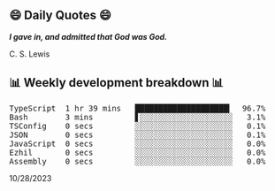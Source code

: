 ## 😄 Daily Quotes 😄

_**I gave in, and admitted that God was God.**_

C. S. Lewis



## 📊 Weekly development breakdown 📊

<pre>TypeScript  1 hr 39 mins   ████████████████████▎  96.7%
Bash        3 mins         ▋░░░░░░░░░░░░░░░░░░░░   3.1%
TSConfig    0 secs         ░░░░░░░░░░░░░░░░░░░░░   0.1%
JSON        0 secs         ░░░░░░░░░░░░░░░░░░░░░   0.1%
JavaScript  0 secs         ░░░░░░░░░░░░░░░░░░░░░   0.0%
Ezhil       0 secs         ░░░░░░░░░░░░░░░░░░░░░   0.0%
Assembly    0 secs         ░░░░░░░░░░░░░░░░░░░░░   0.0%</pre>

10/28/2023